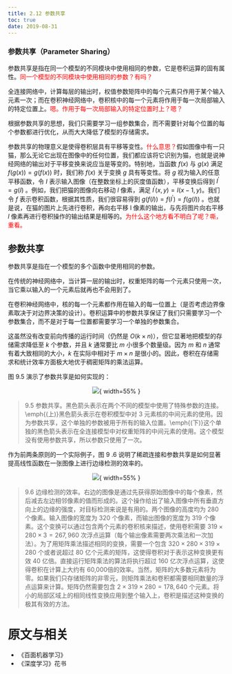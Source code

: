 ```yaml
---
title: 2.12 参数共享
toc: true
date: 2019-08-31
---
```


### 参数共享（Parameter Sharing）

参数共享是指在同一个模型的不同模块中使用相同的参数，它是卷积运算的固有属性。<span style="color:red;">同一个模型的不同模块中使用相同的参数？有吗？</span>

全连接网络中，计算每层的输出时，权值参数矩阵中的每个元素只作用于某个输入元素一次；而在卷积神经网络中，卷积核中的每一个元素将作用于每一次局部输入的特定位置上。<span style="color:red;">嗯。作用于每一次局部输入的特定位置时上？嗯？</span>

根据参数共享的思想，我们只需要学习一组参数集合，而不需要针对每个位置的每个参数都进行优化，从而大大降低了模型的存储需求。

参数共享的物理意义是使得卷积层具有平移等变性。<span style="color:red;">什么意思？</span>假如图像中有一只猫，那么无论它出现在图像中的任何位置，我们都应该将它识别为猫，也就是说神经网络的输出对于平移变换来说应当是等变的。特别地，当函数 $f(x)$ 与 $g(x)$ 满足 $f(g(x))=g(f(x))$ 时，我们称 $f(x)$ 关于变换 $g$ 具有等变性。将 $g$ 视为输入的任意平移函数，令 $I$ 表示输入图像（在整数坐标上的灰度值函数），平移变换后得到 $I^{\prime}=g(I)$ 。例如，我们把猫的图像向右移动 $l$ 像素，满足 $I^{\prime} (x, y)=I(x-1, y)$。我们令 $f$ 表示卷积函数，根据其性质，我们很容易得到 $g(f(I))=f\left(I^{\prime} \right)=f(g(I))$ 。也就是说，在猫的图片上先进行卷积，再向右平移 l 像素的输出，与先将图片向右平移 $l$ 像素再进行卷积操作的输出结果是相等的。<span style="color:red;">为什么这个地方看不明白了呢？嘶，重看。</span>




## 参数共享

参数共享是指在一个模型的多个函数中使用相同的参数。

在传统的神经网络中，当计算一层的输出时，权重矩阵的每一个元素只使用一次，当它乘以输入的一个元素后就再也不会用到了。

在卷积神经网络中，核的每一个元素都作用在输入的每一位置上（是否考虑边界像素取决于对边界决策的设计）。卷积运算中的参数共享保证了我们只需要学习一个参数集合，而不是对于每一位置都需要学习一个单独的参数集合。

这虽然没有改变前向传播的运行时间（仍然是 $O(k\times n)$），但它显著地把模型的存储需求降低至 $k$ 个参数，并且 $k$ 通常要比 $m$ 小很多个数量级。因为 $m$ 和 $n$ 通常有着大致相同的大小，$k$ 在实际中相对于 $m\times n$ 是很小的。因此，卷积在存储需求和统计效率方面极大地优于稠密矩阵的乘法运算。

图 9.5 演示了参数共享是如何实现的：




<center>

![](http://images.iterate.site/blog/image/20190718/PEGWj5plClDU.png?imageslim){ width=55% }

</center>

> 9.5 参数共享。黑色箭头表示在两个不同的模型中使用了特殊参数的连接。\emph{(上)}黑色箭头表示在卷积模型中对 3 元素核的中间元素的使用。因为参数共享，这个单独的参数被用于所有的输入位置。\emph{(下)}这个单独的黑色箭头表示在全连接模型中对权重矩阵的中间元素的使用。这个模型没有使用参数共享，所以参数只使用了一次。



作为前两条原则的一个实际例子，图 9
.6 说明了稀疏连接和参数共享是如何显著提高线性函数在一张图像上进行边缘检测的效率的。




<center>

![](http://images.iterate.site/blog/image/20190718/6vO07JP8oq4H.png?imageslim){ width=55% }

</center>

> 9.6 边缘检测的效率。右边的图像是通过先获得原始图像中的每个像素，然后减去左边相邻像素的值而形成的。这个操作给出了输入图像中所有垂直方向上的边缘的强度，对目标检测来说是有用的。两个图像的高度均为 280 个像素。输入图像的宽度为 320 个像素，而输出图像的宽度为 319 个像素。这个变换可以通过包含两个元素的卷积核来描述，使用卷积需要 $319\times 280\times 3 = 267,960$ 次浮点运算（每个输出像素需要两次乘法和一次加法）。为了用矩阵乘法描述相同的变换，需要一个包含 $320\times 280\times 319\times 280$ 个或者说超过 80 亿个元素的矩阵，这使得卷积对于表示这种变换更有效 40 亿倍。直接运行矩阵乘法的算法将执行超过 160 亿次浮点运算，这使得卷积在计算上大约有 60,000倍的效率。当然，矩阵的大多数元素将为零。如果我们只存储矩阵的非零元，则矩阵乘法和卷积都需要相同数量的浮点运算来计算。矩阵仍然需要包含 $2\times 319\times 280=178,640$ 个元素。将小的局部区域上的相同线性变换应用到整个输入上，卷积是描述这种变换的极其有效的方法。




# 原文与相关

- 《百面机器学习》
- 《深度学习》花书
